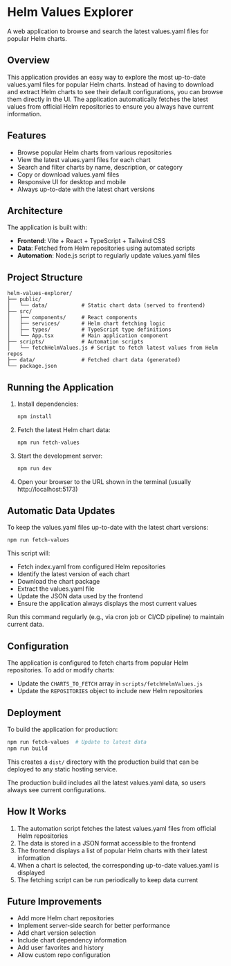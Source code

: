 # Helm Values Explorer

A web application to browse and search the latest values.yaml files for popular Helm charts.

## Overview

This application provides an easy way to explore the most up-to-date values.yaml files for popular Helm charts. Instead of having to download and extract Helm charts to see their default configurations, you can browse them directly in the UI. The application automatically fetches the latest values from official Helm repositories to ensure you always have current information.

## Features

- Browse popular Helm charts from various repositories
- View the latest values.yaml files for each chart
- Search and filter charts by name, description, or category
- Copy or download values.yaml files
- Responsive UI for desktop and mobile
- Always up-to-date with the latest chart versions

## Architecture

The application is built with:

- **Frontend**: Vite + React + TypeScript + Tailwind CSS
- **Data**: Fetched from Helm repositories using automated scripts
- **Automation**: Node.js script to regularly update values.yaml files

## Project Structure

```
helm-values-explorer/
├── public/
│   └── data/           # Static chart data (served to frontend)
├── src/
│   ├── components/     # React components
│   ├── services/       # Helm chart fetching logic
│   ├── types/          # TypeScript type definitions
│   └── App.tsx         # Main application component
├── scripts/            # Automation scripts
│   └── fetchHelmValues.js # Script to fetch latest values from Helm repos
├── data/               # Fetched chart data (generated)
└── package.json
```

## Running the Application

1. Install dependencies:
   ```bash
   npm install
   ```

2. Fetch the latest Helm chart data:
   ```bash
   npm run fetch-values
   ```

3. Start the development server:
   ```bash
   npm run dev
   ```

4. Open your browser to the URL shown in the terminal (usually http://localhost:5173)

## Automatic Data Updates

To keep the values.yaml files up-to-date with the latest chart versions:

```bash
npm run fetch-values
```

This script will:
- Fetch index.yaml from configured Helm repositories
- Identify the latest version of each chart
- Download the chart package
- Extract the values.yaml file
- Update the JSON data used by the frontend
- Ensure the application always displays the most current values

Run this command regularly (e.g., via cron job or CI/CD pipeline) to maintain current data.

## Configuration

The application is configured to fetch charts from popular Helm repositories. To add or modify charts:

- Update the `CHARTS_TO_FETCH` array in `scripts/fetchHelmValues.js`
- Update the `REPOSITORIES` object to include new Helm repositories

## Deployment

To build the application for production:

```bash
npm run fetch-values  # Update to latest data
npm run build
```

This creates a `dist/` directory with the production build that can be deployed to any static hosting service.

The production build includes all the latest values.yaml data, so users always see current configurations.

## How It Works

1. The automation script fetches the latest values.yaml files from official Helm repositories
2. The data is stored in a JSON format accessible to the frontend
3. The frontend displays a list of popular Helm charts with their latest information
4. When a chart is selected, the corresponding up-to-date values.yaml is displayed
5. The fetching script can be run periodically to keep data current

## Future Improvements

- Add more Helm chart repositories
- Implement server-side search for better performance
- Add chart version selection
- Include chart dependency information
- Add user favorites and history
- Allow custom repo configuration